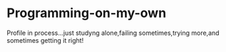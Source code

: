 # Programming-on-my-own
Profile in process...just studyng alone,failing sometimes,trying more,and sometimes getting it right!
